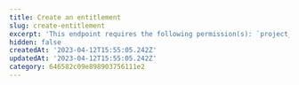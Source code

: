```yaml
---
title: Create an entitlement
slug: create-entitlement
excerpt: 'This endpoint requires the following permission(s): `project_configuration:entitlements:read_write`.'
hidden: false
createdAt: '2023-04-12T15:55:05.242Z'
updatedAt: '2023-04-12T15:55:05.242Z'
category: 646582c09e898903756111e2
---
```

